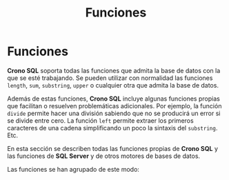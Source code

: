 ﻿---
title: Funciones
position: 3
Autogenerated: true
---

# Funciones



**Crono SQL** soporta todas las funciones que admita la base de datos con la que se esté trabajando. Se pueden utilizar con normalidad las funciones `length`, `sum`, `substring`, `upper` o cualquier otra que admita la base de datos.

Además de estas funciones, **Crono SQL** incluye algunas funciones propias que facilitan o resuelven problemáticas adicionales. Por ejemplo, la función `divide` permite hacer una división sabiendo que no se producirá un error si se divide entre cero. La función `left` permite extraer los primeros caracteres de una cadena simplificando un poco la sintaxis del `substring`. Etc.

En esta sección se describen todas las funciones propias de **Crono SQL** y las funciones de **SQL Server** y de otros motores de bases de datos.

Las funciones se han agrupado de este modo:

<section-index />
